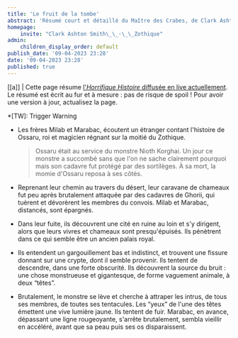 ```yaml
---
title: 'Le fruit de la tombe'
abstract: 'Résumé court et détaillé du Maître des Crabes, de Clark Ashton Smith !'
homepage:
    invite: "Clark Ashton Smith\_\_·\_\_Zothique"
admin:
    children_display_order: default
publish_date: '09-04-2023 23:28'
date: '09-04-2023 23:28'
published: true
---
```


[[a]]
| Cette page résume [l'_Horrifique Histoire_ diffusée en live actuellement](https://www.twitch.tv/vchabrette). Le résumé est écrit au fur et à mesure : pas de risque de spoil ! Pour avoir une version à jour, actualisez la page.


*[TW]: Trigger Warning

- Les frères Milab et Marabac, écoutent un étranger contant l'histoire de Ossaru, roi et magicien régnant sur la moitié du Zothique.
  > Ossaru était au service du monstre Nioth Korghai. Un jour ce monstre a succombé sans que l'on ne sache clairement pourquoi mais son cadavre fut protégé par des sortilèges. À sa mort, la momie d'Ossaru reposa à ses côtés.

- Reprenant leur chemin au travers du désert, leur caravane de chameaux fut peu après brutalement attaquée par des cadavres de Ghorii, qui tuèrent et dévorèrent les membres du convois. Milab et Marabac, distancés, sont épargnés.

- Dans leur fuite, ils découvrent une cité en ruine au loin et s'y dirigent, alors que leurs vivres et chameaux sont presqu'épuisés. Ils pénètrent dans ce qui semble être un ancien palais royal.

- Ils entendent un gargouillement bas et indistinct, et trouvent une fissure donnant sur une crypte, dont il semble provenir. Ils tentent de descendre, dans une forte obscurité. Ils découvrent la source du bruit : une chose monstrueuse et gigantesque, de forme vaguement animale, à deux “têtes”.

- Brutalement, le monstre se lève et cherche à attraper les intrus, de tous ses membres, de toutes ses tentacules. Les “yeux” de l'une des têtes émettent une vive lumière jaune. Ils tentent de fuir. Marabac, en avance, dépassant une ligne rougeoyante, s'arrête brutalement, sembla vieillir en accéléré, avant que sa peau puis ses os disparaissent.